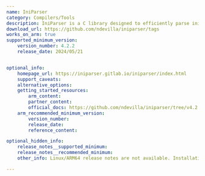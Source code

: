 ```yaml
---
name: IniParser 
category: Compilers/Tools
description: IniParser is a C library designed to efficiently parse ini configuration files across various operating systems and programming languages.
download_url: https://github.com/ndevilla/iniparser/tags
works_on_arm: true
supported_minimum_version:
    version_number: 4.2.2
    release_date: 2024/05/21


optional_info:
    homepage_url: https://iniparser.gitlab.io/iniparser/index.html
    support_caveats:
    alternative_options:
    getting_started_resources:
        arm_content:
        partner_content:
        official_docs: https://github.com/ndevilla/iniparser/tree/v4.2.2?tab=readme-ov-file#ii---building-project
    arm_recommended_minimum_version:
        version_number:
        release_date:
        reference_content:

optional_hidden_info:
    release_notes__supported_minimum:
    release_notes__recommended_minimum:
    other_info: Linux/ARM64 release notes are not available. Installation and Testing were done using released tar files.

---
```

